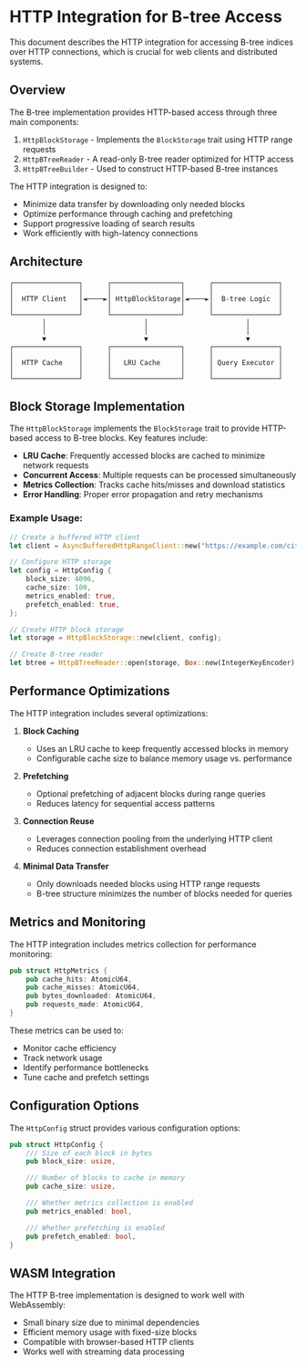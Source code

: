 # HTTP Integration for B-tree Access

This document describes the HTTP integration for accessing B-tree indices over HTTP connections, which is crucial for web clients and distributed systems.

## Overview

The B-tree implementation provides HTTP-based access through three main components:

1. `HttpBlockStorage` - Implements the `BlockStorage` trait using HTTP range requests
2. `HttpBTreeReader` - A read-only B-tree reader optimized for HTTP access
3. `HttpBTreeBuilder` - Used to construct HTTP-based B-tree instances

The HTTP integration is designed to:
- Minimize data transfer by downloading only needed blocks
- Optimize performance through caching and prefetching
- Support progressive loading of search results
- Work efficiently with high-latency connections

## Architecture

```
┌────────────────┐      ┌─────────────────┐      ┌────────────────┐
│                │      │                 │      │                │
│  HTTP Client   │◄────►│ HttpBlockStorage│◄────►│  B-tree Logic  │
│                │      │                 │      │                │
└────────────────┘      └─────────────────┘      └────────────────┘
        │                        │                        │
        │                        │                        │
        ▼                        ▼                        ▼
┌────────────────┐      ┌─────────────────┐      ┌────────────────┐
│                │      │                 │      │                │
│  HTTP Cache    │      │   LRU Cache     │      │ Query Executor │
│                │      │                 │      │                │
└────────────────┘      └─────────────────┘      └────────────────┘
```


## Block Storage Implementation

The `HttpBlockStorage` implements the `BlockStorage` trait to provide HTTP-based access to B-tree blocks. Key features include:

- **LRU Cache**: Frequently accessed blocks are cached to minimize network requests
- **Concurrent Access**: Multiple requests can be processed simultaneously
- **Metrics Collection**: Tracks cache hits/misses and download statistics
- **Error Handling**: Proper error propagation and retry mechanisms

### Example Usage:

```rust
// Create a buffered HTTP client
let client = AsyncBufferedHttpRangeClient::new("https://example.com/city.btree");

// Configure HTTP storage
let config = HttpConfig {
    block_size: 4096,
    cache_size: 100,
    metrics_enabled: true,
    prefetch_enabled: true,
};

// Create HTTP block storage
let storage = HttpBlockStorage::new(client, config);

// Create B-tree reader
let btree = HttpBTreeReader::open(storage, Box::new(IntegerKeyEncoder), 0);
```

## Performance Optimizations

The HTTP integration includes several optimizations:

1. **Block Caching**
   - Uses an LRU cache to keep frequently accessed blocks in memory
   - Configurable cache size to balance memory usage vs. performance

2. **Prefetching**
   - Optional prefetching of adjacent blocks during range queries
   - Reduces latency for sequential access patterns

3. **Connection Reuse**
   - Leverages connection pooling from the underlying HTTP client
   - Reduces connection establishment overhead

4. **Minimal Data Transfer**
   - Only downloads needed blocks using HTTP range requests
   - B-tree structure minimizes the number of blocks needed for queries

## Metrics and Monitoring

The HTTP integration includes metrics collection for performance monitoring:

```rust
pub struct HttpMetrics {
    pub cache_hits: AtomicU64,
    pub cache_misses: AtomicU64,
    pub bytes_downloaded: AtomicU64,
    pub requests_made: AtomicU64,
}
```

These metrics can be used to:
- Monitor cache efficiency
- Track network usage
- Identify performance bottlenecks
- Tune cache and prefetch settings

## Configuration Options

The `HttpConfig` struct provides various configuration options:

```rust
pub struct HttpConfig {
    /// Size of each block in bytes
    pub block_size: usize,

    /// Number of blocks to cache in memory
    pub cache_size: usize,

    /// Whether metrics collection is enabled
    pub metrics_enabled: bool,

    /// Whether prefetching is enabled
    pub prefetch_enabled: bool,
}
```


## WASM Integration

The HTTP B-tree implementation is designed to work well with WebAssembly:

- Small binary size due to minimal dependencies
- Efficient memory usage with fixed-size blocks
- Compatible with browser-based HTTP clients
- Works well with streaming data processing